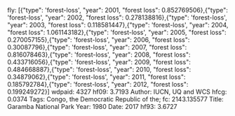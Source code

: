 fly: [{"type": 'forest-loss', "year": 2001, "forest loss": 0.852769506},{"type": 'forest-loss', "year": 2002, "forest loss": 0.278138816},{"type": 'forest-loss', "year": 2003, "forest loss": 0.118581447},{"type": 'forest-loss', "year": 2004, "forest loss": 1.061143182},{"type": 'forest-loss', "year": 2005, "forest loss": 0.270057155},{"type": 'forest-loss', "year": 2006, "forest loss": 0.30087796},{"type": 'forest-loss', "year": 2007, "forest loss": 0.816078463},{"type": 'forest-loss', "year": 2008, "forest loss": 0.433716056},{"type": 'forest-loss', "year": 2009, "forest loss": 0.484668887},{"type": 'forest-loss', "year": 2010, "forest loss": 0.34879062},{"type": 'forest-loss', "year": 2011, "forest loss": 0.185792784},{"type": 'forest-loss', "year": 2012, "forest loss": 0.199249272}]
wdpaid: 4327
hf09: 3.7193
Author: IUCN, UQ and WCS
hfcg: 0.0374
Tags: Congo, the Democratic Republic of the;
fc: 2143.135577
Title: Garamba National Park
Year: 1980
Date: 2017
hf93: 3.6727
